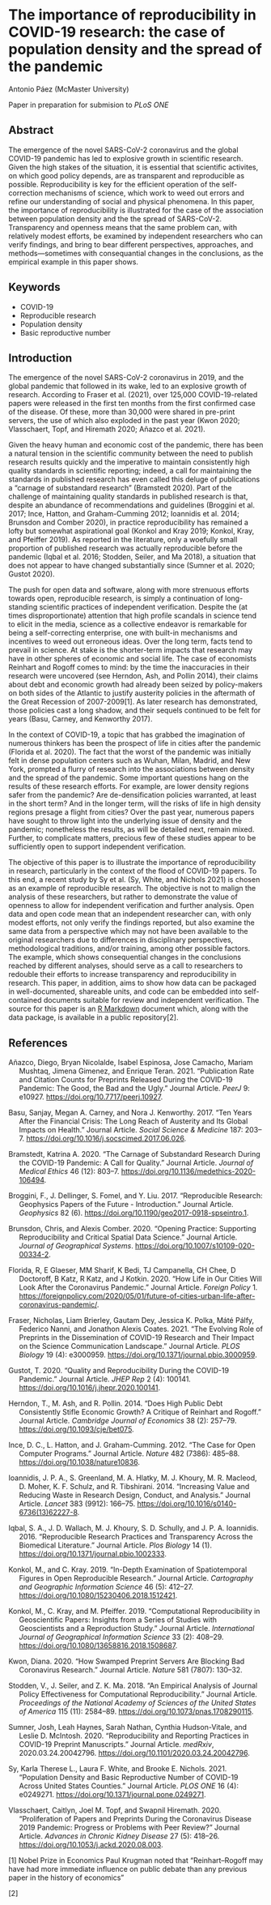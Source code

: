 
<!-- README.md is generated from README.Rmd. Please edit that file -->

# The importance of reproducibility in COVID-19 research: the case of population density and the spread of the pandemic

<!-- badges: start -->
<!-- badges: end -->

Antonio Páez (McMaster University)

Paper in preparation for submision to *PLoS ONE*

## Abstract

The emergence of the novel SARS-CoV-2 coronavirus and the global
COVID-19 pandemic has led to explosive growth in scientific research.
Given the high stakes of the situation, it is essential that scientific
activites, on which good policy depends, are as transparent and
reproducible as possible. Reproducibility is key for the efficient
operation of the self-correction mechanisms of science, which work to
weed out errors and refine our understanding of social and physical
phenomena. In this paper, the importance of reproducibility is
illustrated for the case of the association between population density
and the the spread of SARS-CoV-2. Transparency and openness means that
the same problem can, with relatively modest efforts, be examined by
independent researchers who can verify findings, and bring to bear
different perspectives, approaches, and methods—sometimes with
consequantial changes in the conclusions, as the empirical example in
this paper shows.

## Keywords

-   COVID-19  
-   Reproducible research  
-   Population density  
-   Basic reproductive number

## Introduction

The emergence of the novel SARS-CoV-2 coronavirus in 2019, and the
global pandemic that followed in its wake, led to an explosive growth of
research. According to Fraser et al. (2021), over 125,000
COVID-19-related papers were released in the first ten months from the
first confirmed case of the disease. Of these, more than 30,000 were
shared in pre-print servers, the use of which also exploded in the past
year (Kwon 2020; Vlasschaert, Topf, and Hiremath 2020; Añazco et al.
2021).

Given the heavy human and economic cost of the pandemic, there has been
a natural tension in the scientific community between the need to
publish research results quickly and the imperative to maintain
consistently high quality standards in scientific reporting; indeed, a
call for maintaining the standards in published research has even called
this deluge of publications a “carnage of substandard research”
(Bramstedt 2020). Part of the challenge of maintaining quality standards
in published research is that, despite an abundance of recommendations
and guidelines (Broggini et al. 2017; Ince, Hatton, and Graham-Cumming
2012; Ioannidis et al. 2014; Brunsdon and Comber 2020), in practice
reproducibility has remained a lofty but somewhat aspirational goal
(Konkol and Kray 2019; Konkol, Kray, and Pfeiffer 2019). As reported in
the literature, only a woefully small proportion of published research
was actually reproducible before the pandemic (Iqbal et al. 2016;
Stodden, Seiler, and Ma 2018), a situation that does not appear to have
changed substantially since (Sumner et al. 2020; Gustot 2020).

The push for open data and software, along with more strenuous efforts
towards open, reproducible research, is simply a continuation of
long-standing scientific practices of independent verification. Despite
the (at times disproportionate) attention that high profile scandals in
science tend to elicit in the media, science as a collective endeavor is
remarkable for being a self-correcting enterprise, one with built-in
mechanisms and incentives to weed out erroneous ideas. Over the long
term, facts tend to prevail in science. At stake is the shorter-term
impacts that research may have in other spheres of economic and social
life. The case of economists Reinhart and Rogoff comes to mind: by the
time the inaccuracies in their research were uncovered (see Herndon,
Ash, and Pollin 2014), their claims about debt and economic growth had
already been seized by policy-makers on both sides of the Atlantic to
justify austerity policies in the aftermath of the Great Recession of
2007-2009[1]. As later research has demonstrated, those policies cast a
long shadow, and their sequels continued to be felt for years (Basu,
Carney, and Kenworthy 2017).

In the context of COVID-19, a topic that has grabbed the imagination of
numerous thinkers has been the prospect of life in cities after the
pandemic (Florida et al. 2020). The fact that the worst of the pandemic
was initially felt in dense population centers such as Wuhan, Milan,
Madrid, and New York, prompted a flurry of research into the
associations between density and the spread of the pandemic. Some
important questions hang on the results of these research efforts. For
example, are lower density regions safer from the pandemic? Are
de-densification policies warranted, at least in the short term? And in
the longer term, will the risks of life in high density regions presage
a flight from cities? Over the past year, numerous papers have sought to
throw light into the underlying issue of density and the pandemic;
nonetheless the results, as will be detailed next, remain mixed.
Further, to complicate matters, precious few of these studies appear to
be sufficiently open to support independent verification.

The objective of this paper is to illustrate the importance of
reproducibility in research, particularly in the context of the flood of
COVID-19 papers. To this end, a recent study by Sy et al. (Sy, White,
and Nichols 2021) is chosen as an example of reproducible research. The
objective is not to malign the analysis of these researchers, but rather
to demonstrate the value of openness to allow for independent
verification and further analysis. Open data and open code mean that an
independent researcher can, with only modest efforts, not only verify
the findings reported, but also examine the same data from a perspective
which may not have been available to the original researchers due to
differences in disciplinary perspectives, methodological traditions,
and/or training, among other possible factors. The example, which shows
consequential changes in the conclusions reached by different analyses,
should serve as a call to researchers to redouble their efforts to
increase transparency and reproducibility in research. This paper, in
addition, aims to show how data can be packaged in well-documented,
shareable units, and code can be embedded into self-contained documents
suitable for review and independent verification. The source for this
paper is an [R Markdown](http://rmarkdown.rstudio.com) document which,
along with the data package, is available in a public repository[2].

## References

<div id="refs" class="references csl-bib-body hanging-indent">

<div id="ref-Anazco2021publication" class="csl-entry">

Añazco, Diego, Bryan Nicolalde, Isabel Espinosa, Jose Camacho, Mariam
Mushtaq, Jimena Gimenez, and Enrique Teran. 2021. “Publication Rate and
Citation Counts for Preprints Released During the COVID-19 Pandemic: The
Good, the Bad and the Ugly.” Journal Article. *PeerJ* 9: e10927.
<https://doi.org/10.7717/peerj.10927>.

</div>

<div id="ref-Basu2017ten" class="csl-entry">

Basu, Sanjay, Megan A. Carney, and Nora J. Kenworthy. 2017. “Ten Years
After the Financial Crisis: The Long Reach of Austerity and Its Global
Impacts on Health.” Journal Article. *Social Science & Medicine* 187:
203–7. <https://doi.org/10.1016/j.socscimed.2017.06.026>.

</div>

<div id="ref-Bramstedt2020carnage" class="csl-entry">

Bramstedt, Katrina A. 2020. “The Carnage of Substandard Research During
the COVID-19 Pandemic: A Call for Quality.” Journal Article. *Journal of
Medical Ethics* 46 (12): 803–7.
<https://doi.org/10.1136/medethics-2020-106494>.

</div>

<div id="ref-Broggini2017reproducible" class="csl-entry">

Broggini, F., J. Dellinger, S. Fomel, and Y. Liu. 2017. “Reproducible
Research: Geophysics Papers of the Future - Introduction.” Journal
Article. *Geophysics* 82 (6).
<https://doi.org/10.1190/geo2017-0918-spseintro.1>.

</div>

<div id="ref-Brunsdon2020opening" class="csl-entry">

Brunsdon, Chris, and Alexis Comber. 2020. “Opening Practice: Supporting
Reproducibility and Critical Spatial Data Science.” Journal Article.
*Journal of Geographical Systems*.
<https://doi.org/10.1007/s10109-020-00334-2>.

</div>

<div id="ref-Florida2020how" class="csl-entry">

Florida, R, E Glaeser, MM Sharif, K Bedi, TJ Campanella, CH Chee, D
Doctoroff, B Katz, R Katz, and J Kotkin. 2020. “How Life in Our Cities
Will Look After the Coronavirus Pandemic.” Journal Article. *Foreign
Policy* 1.
<https://foreignpolicy.com/2020/05/01/future-of-cities-urban-life-after-coronavirus-pandemic/>.

</div>

<div id="ref-Fraser2021evolving" class="csl-entry">

Fraser, Nicholas, Liam Brierley, Gautam Dey, Jessica K. Polka, Máté
Pálfy, Federico Nanni, and Jonathon Alexis Coates. 2021. “The Evolving
Role of Preprints in the Dissemination of COVID-19 Research and Their
Impact on the Science Communication Landscape.” Journal Article. *PLOS
Biology* 19 (4): e3000959.
<https://doi.org/10.1371/journal.pbio.3000959>.

</div>

<div id="ref-Gustot2020quality" class="csl-entry">

Gustot, T. 2020. “Quality and Reproducibility During the COVID-19
Pandemic.” Journal Article. *JHEP Rep* 2 (4): 100141.
<https://doi.org/10.1016/j.jhepr.2020.100141>.

</div>

<div id="ref-Herndon2014high" class="csl-entry">

Herndon, T., M. Ash, and R. Pollin. 2014. “Does High Public Debt
Consistently Stifle Economic Growth? A Critique of Reinhart and Rogoff.”
Journal Article. *Cambridge Journal of Economics* 38 (2): 257–79.
<https://doi.org/10.1093/cje/bet075>.

</div>

<div id="ref-Ince2012case" class="csl-entry">

Ince, D. C., L. Hatton, and J. Graham-Cumming. 2012. “The Case for Open
Computer Programs.” Journal Article. *Nature* 482 (7386): 485–88.
<https://doi.org/10.1038/nature10836>.

</div>

<div id="ref-Ioannidis2014increasing" class="csl-entry">

Ioannidis, J. P. A., S. Greenland, M. A. Hlatky, M. J. Khoury, M. R.
Macleod, D. Moher, K. F. Schulz, and R. Tibshirani. 2014. “Increasing
Value and Reducing Waste in Research Design, Conduct, and Analysis.”
Journal Article. *Lancet* 383 (9912): 166–75.
<https://doi.org/10.1016/s0140-6736(13)62227-8>.

</div>

<div id="ref-Iqbal2016reproducible" class="csl-entry">

Iqbal, S. A., J. D. Wallach, M. J. Khoury, S. D. Schully, and J. P. A.
Ioannidis. 2016. “Reproducible Research Practices and Transparency
Across the Biomedical Literature.” Journal Article. *Plos Biology* 14
(1). <https://doi.org/10.1371/journal.pbio.1002333>.

</div>

<div id="ref-Konkol2019examination" class="csl-entry">

Konkol, M., and C. Kray. 2019. “In-Depth Examination of Spatiotemporal
Figures in Open Reproducible Research.” Journal Article. *Cartography
and Geographic Information Science* 46 (5): 412–27.
<https://doi.org/10.1080/15230406.2018.1512421>.

</div>

<div id="ref-Konkol2019computational" class="csl-entry">

Konkol, M., C. Kray, and M. Pfeiffer. 2019. “Computational
Reproducibility in Geoscientific Papers: Insights from a Series of
Studies with Geoscientists and a Reproduction Study.” Journal Article.
*International Journal of Geographical Information Science* 33 (2):
408–29. <https://doi.org/10.1080/13658816.2018.1508687>.

</div>

<div id="ref-Kwon2021swamped" class="csl-entry">

Kwon, Diana. 2020. “How Swamped Preprint Servers Are Blocking Bad
Coronavirus Research.” Journal Article. *Nature* 581 (7807): 130–32.

</div>

<div id="ref-Stodden2018empirical" class="csl-entry">

Stodden, V., J. Seiler, and Z. K. Ma. 2018. “An Empirical Analysis of
Journal Policy Effectiveness for Computational Reproducibility.” Journal
Article. *Proceedings of the National Academy of Sciences of the United
States of America* 115 (11): 2584–89.
<https://doi.org/10.1073/pnas.1708290115>.

</div>

<div id="ref-Sumner2020reproducibility" class="csl-entry">

Sumner, Josh, Leah Haynes, Sarah Nathan, Cynthia Hudson-Vitale, and
Leslie D. McIntosh. 2020. “Reproducibility and Reporting Practices in
COVID-19 Preprint Manuscripts.” Journal Article. *medRxiv*,
2020.03.24.20042796. <https://doi.org/10.1101/2020.03.24.20042796>.

</div>

<div id="ref-Sy2021population" class="csl-entry">

Sy, Karla Therese L., Laura F. White, and Brooke E. Nichols. 2021.
“Population Density and Basic Reproductive Number of COVID-19 Across
United States Counties.” Journal Article. *PLOS ONE* 16 (4): e0249271.
<https://doi.org/10.1371/journal.pone.0249271>.

</div>

<div id="ref-Vlasschaert2020proliferation" class="csl-entry">

Vlasschaert, Caitlyn, Joel M. Topf, and Swapnil Hiremath. 2020.
“Proliferation of Papers and Preprints During the Coronavirus Disease
2019 Pandemic: Progress or Problems with Peer Review?” Journal Article.
*Advances in Chronic Kidney Disease* 27 (5): 418–26.
<https://doi.org/10.1053/j.ackd.2020.08.003>.

</div>

</div>

[1] Nobel Prize in Economics Paul Krugman noted that “Reinhart–Rogoff
may have had more immediate influence on public debate than any previous
paper in the history of economics”

[2] 
